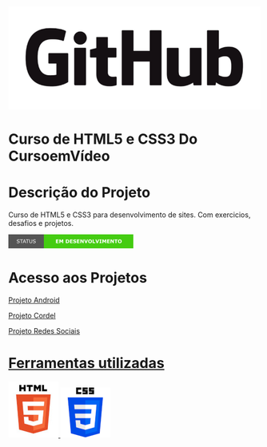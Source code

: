 <p aling='center'> 
    <img src="imagens/GitHub com fundo.png"/>
</p>

# Curso de HTML5 e CSS3 Do CursoemVídeo
# Descrição do Projeto
Curso de HTML5 e CSS3 para desenvolvimento de sites. Com exercicios, desafios e projetos. 
<p aling='center'>
    <img src="imagens/em desenvolvimento.png"/>
</p>

# Acesso aos Projetos
<a href="https://alessandroex9.github.io/Curso-de-HTML5-e-CSS3/estudos/html-css/projetos/projeto-Android/projetoandroid.html"> Projeto Android

<a href="https://alessandroex9.github.io/Curso-de-HTML5-e-CSS3/estudos/html-css/projetos/projeto-cordel/projetocordel.html"> Projeto Cordel

<a href="https://alessandroex9.github.io/Curso-de-HTML5-e-CSS3/estudos/html-css/projetos/projeto-redes-socias/">
Projeto Redes Sociais

# Ferramentas utilizadas
<img src="imagens/html5.jpg"/>
<img src="imagens/css3.png"/>
